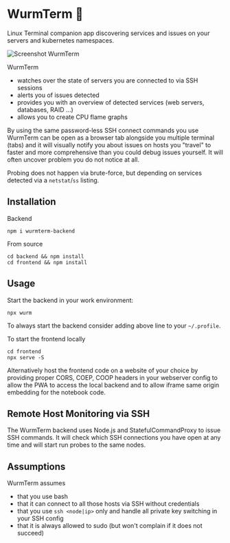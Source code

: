# WurmTerm 🐛

Linux Terminal companion app discovering services and issues on your servers and kubernetes namespaces.

![Screenshot WurmTerm](https://user-images.githubusercontent.com/3315368/118046621-dde32e00-b379-11eb-8400-7942eb401e86.png)

WurmTerm
- watches over the state of servers you are connected to via SSH sessions
- alerts you of issues detected
- provides you with an overview of detected services (web servers, databases, RAID ...)
- allows you to create CPU flame graphs

By using the same password-less SSH connect commands you use WurmTerm can be open
as a browser tab alongside you multiple terminal (tabs) and it will visually notify 
you about issues on hosts you "travel" to faster and more comprehensive than you
could debug issues yourself. It will often uncover problem you do not notice at all.

Probing does not happen via brute-force, but depending on services detected via
a `netstat`/`ss` listing.

## Installation

Backend

    npm i wurmterm-backend

From source

    cd backend && npm install
    cd frontend && npm install

## Usage

Start the backend in your work environment:

    npx wurm

To always start the backend consider adding above line to your `~/.profile`.

To start the frontend locally

    cd frontend
    npx serve -S

Alternatively host the frontend code on a website of your choice by
providing proper CORS, COEP, COOP headers in your webserver config to allow 
the PWA to access the local backend and to allow iframe same origin embedding
for the notebook code.

## Remote Host Monitoring via SSH

The WurmTerm backend uses Node.js and StatefulCommandProxy to issue
SSH commands. It will check which SSH connections you have open at any time 
and will start run probes to the same nodes. 

## Assumptions

WurmTerm assumes 

- that you use bash
- that it can connect to all those hosts via SSH without credentials
- that you use `ssh <node|ip>` only and handle all private key switching in your SSH config
- that it is always allowed to sudo (but won't complain if it does not succeed)

